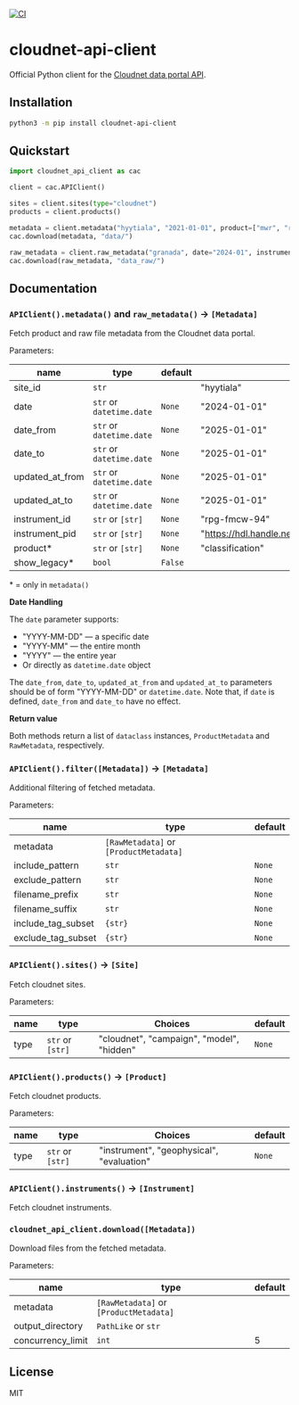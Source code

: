 [![CI](https://github.com/actris-cloudnet/cloudnet-api-client/actions/workflows/test.yml/badge.svg)](https://github.com/actris-cloudnet/cloudnet-api-client/actions/workflows/test.yml)

# cloudnet-api-client

Official Python client for the [Cloudnet data portal API](https://docs.cloudnet.fmi.fi/api/data-portal.html).

## Installation

```bash
python3 -m pip install cloudnet-api-client
```

## Quickstart

```python
import cloudnet_api_client as cac

client = cac.APIClient()

sites = client.sites(type="cloudnet")
products = client.products()

metadata = client.metadata("hyytiala", "2021-01-01", product=["mwr", "radar"])
cac.download(metadata, "data/")

raw_metadata = client.raw_metadata("granada", date="2024-01", instrument_id="parsivel")
cac.download(raw_metadata, "data_raw/")
```

## Documentation

### `APIClient().metadata()` and `raw_metadata()` &rarr; `[Metadata]`

Fetch product and raw file metadata from the Cloudnet data portal.

Parameters:

| name            | type                     | default | example                                              |
| --------------- | ------------------------ | ------- | ---------------------------------------------------- |
| site_id         | `str`                    |         | "hyytiala"                                           |
| date            | `str` or `datetime.date` | `None`  | "2024-01-01"                                         |
| date_from       | `str` or `datetime.date` | `None`  | "2025-01-01"                                         |
| date_to         | `str` or `datetime.date` | `None`  | "2025-01-01"                                         |
| updated_at_from | `str` or `datetime.date` | `None`  | "2025-01-01"                                         |
| updated_at_to   | `str` or `datetime.date` | `None`  | "2025-01-01"                                         |
| instrument_id   | `str` or `[str]`         | `None`  | "rpg-fmcw-94"                                        |
| instrument_pid  | `str` or `[str]`         | `None`  | "https://hdl.handle.net/21.12132/3.191564170f8a4686" |
| product\*       | `str` or `[str]`         | `None`  | "classification"                                     |
| show_legacy\*   | `bool`                   | `False` |                                                      |

\* = only in `metadata()`

**Date Handling**

The `date` parameter supports:

- "YYYY-MM-DD" — a specific date
- "YYYY-MM" — the entire month
- "YYYY" — the entire year
- Or directly as `datetime.date` object

The `date_from`, `date_to`, `updated_at_from` and `updated_at_to` parameters
should be of form "YYYY-MM-DD" or `datetime.date`. Note that, if `date` is defined, `date_from` and `date_to` have no effect.

**Return value**

Both methods return a list of `dataclass` instances, `ProductMetadata` and `RawMetadata`, respectively.

### `APIClient().filter([Metadata])` &rarr; `[Metadata]`

Additional filtering of fetched metadata.

Parameters:

| name               | type                                   | default |
| ------------------ | -------------------------------------- | ------- |
| metadata           | `[RawMetadata]` or `[ProductMetadata]` |         |
| include_pattern    | `str`                                  | `None`  |
| exclude_pattern    | `str`                                  | `None`  |
| filename_prefix    | `str`                                  | `None`  |
| filename_suffix    | `str`                                  | `None`  |
| include_tag_subset | `{str}`                                | `None`  |
| exclude_tag_subset | `{str}`                                | `None`  |

### `APIClient().sites()` &rarr; `[Site]`

Fetch cloudnet sites.

Parameters:

| name | type             | Choices                                   | default |
| ---- | ---------------- | ----------------------------------------- | ------- |
| type | `str` or `[str]` | "cloudnet", "campaign", "model", "hidden" | `None`  |

### `APIClient().products()` &rarr; `[Product]`

Fetch cloudnet products.

Parameters:

| name | type             | Choices                                   | default |
| ---- | ---------------- | ----------------------------------------- | ------- |
| type | `str` or `[str]` | "instrument", "geophysical", "evaluation" | `None`  |

### `APIClient().instruments()` &rarr; `[Instrument]`

Fetch cloudnet instruments.

### `cloudnet_api_client.download([Metadata])`

Download files from the fetched metadata.

Parameters:

| name              | type                                   | default |
| ----------------- | -------------------------------------- | ------- |
| metadata          | `[RawMetadata]` or `[ProductMetadata]` |         |
| output_directory  | `PathLike` or `str`                    |         |
| concurrency_limit | `int`                                  | 5       |

## License

MIT
